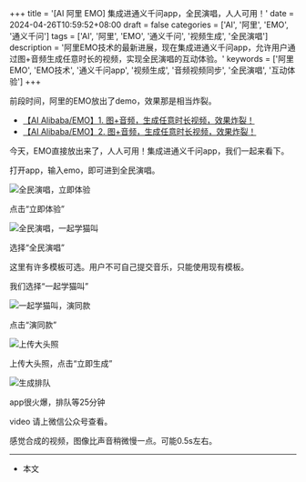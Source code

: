 +++
title = '[AI 阿里 EMO] 集成进通义千问app，全民演唱，人人可用！'
date = 2024-04-26T10:59:52+08:00
draft = false
categories = ['AI', '阿里', 'EMO', '通义千问']
tags = ['AI', '阿里', 'EMO', '通义千问', '视频生成', '全民演唱']
description = '阿里EMO技术的最新进展，现在集成进通义千问app，允许用户通过图+音频生成任意时长的视频，实现全民演唱的互动体验。'
keywords = ['阿里EMO', 'EMO技术', '通义千问app', '视频生成', '音频视频同步', '全民演唱', '互动体验']
+++

前段时间，阿里的EMO放出了demo，效果那是相当炸裂。

- [【AI Alibaba/EMO】1. 图+音频，生成任意时长视频，效果炸裂！](https://mp.weixin.qq.com/s?__biz=MzA3MDIyNTgzNA==&mid=2649976387&idx=1&sn=8533dac9e4bbce02d8817fe56647ab43&chksm=86c7d486b1b05d90d567be4d80d1bf72689bb7ac64b1203b2320450bf898d215d584ceaab234#rd)
- [【AI Alibaba/EMO】2. 图+音频，生成任意时长视频，效果炸裂！](https://mp.weixin.qq.com/s?__biz=MzA3MDIyNTgzNA==&mid=2649976398&idx=1&sn=f1446d5a063f55fe4c6f51b5caf18c83&chksm=86c7d48bb1b05d9d0962daec851246a84e03f9a2d43cb4fce7e01888d972358f1d35a4b2c289#rd)

今天，EMO直接放出来了，人人可用！集成进通义千问app，我们一起来看下。

打开app，输入emo，即可进到全民演唱。

![全民演唱，立即体验](1.png)

点击“立即体验”

![全民演唱，一起学猫叫](2.png)

选择“全民演唱”

这里有许多模板可选。用户不可自己提交音乐，只能使用现有模板。

我们选择“一起学猫叫”

![一起学猫叫，演同款](3.png)

点击“演同款”

![上传大头照](4.png)

上传大头照，点击“立即生成”

![生成排队](5.png)

app很火爆，排队等25分钟

video 请上微信公众号查看。

感觉合成的视频，图像比声音稍微慢一点。可能0.5s左右。

---

- 本文
    <!-- - [博客 - 从零开始学AI](...) -->
    <!-- - [微信 - 从零开始学AI](...) -->
    <!-- - [CSDN - 从零开始学AI](...) -->
    <!-- - [掘金 - 从零开始学AI](...) -->
    <!-- - [知乎 - 从零开始学AI](...) -->
    <!-- - [阿里云 - 从零开始学AI](...) -->
    <!-- - [腾讯云 - 从零开始学AI](...) -->

